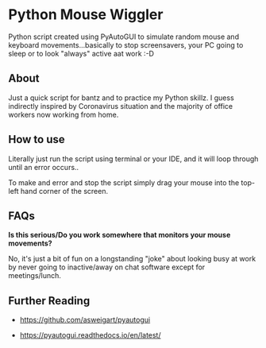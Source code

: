 # Python Mouse Wiggler
Python script created using PyAutoGUI to simulate random mouse and keyboard movements...basically to stop screensavers, your PC going to sleep or to look "always" active aat work :-D

## About

Just a quick script for bantz and to practice my Python skillz. I guess indirectly inspired by Coronavirus situation and the majority of office workers now working from home.

## How to use

Literally just run the script using terminal or your IDE, and it will loop through until an error occurs..

To make and error and stop the script simply drag your mouse into the top-left hand corner of the screen.

## FAQs

**Is this serious/Do you work somewhere that monitors your mouse movements?**

No, it's just a bit of fun on a longstanding "joke" about looking busy at work by never going to inactive/away on chat software except for meetings/lunch.

## Further Reading

- https://github.com/asweigart/pyautogui 

- https://pyautogui.readthedocs.io/en/latest/



